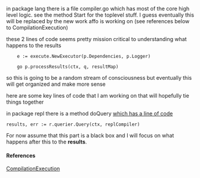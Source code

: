 
in package lang
there is a file compiler.go
which has most of the core high level logic.
see the method Start for the toplevel stuff.
I guess eventually this will be replaced
by the new work affo is working on
(see references below to CompilationExecution)

these 2 lines of code seems pretty mission critical
to understanding what happens to the results

```
	e := execute.NewExecutor(p.Dependencies, p.Logger)
```

```
	go p.processResults(ctx, q, resultMap)
```

so this is going to be a random stream of consciousness
but eventually this will get organized and make more sense

here are some key lines of code that I am working on that
will hopefully tie things together

in package repl
there is a method doQuery
[which has a line of code](https://github.com/influxdata/flux/blob/master/repl/repl.go#L183)

```
results, err := r.querier.Query(ctx, replCompiler)
```

For now assume that this part is a black box and I will
focus on what happens after this to the **results**.

#### References

[CompilationExecution](https://github.com/influxdata/flux/blob/f99d37e446e8b18aed9be0835e724f3e3215c657/docs/CompilationExecution.md)
